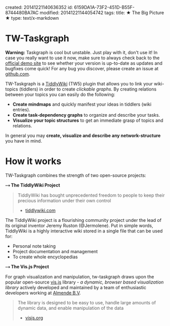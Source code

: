 created: 20141221140636352
id: 6159DA1A-73F2-451D-B55F-8744480BA7AC
modified: 20141221144054742
tags: 
title: ★ The Big Picture ★
type: text/x-markdown

# TW-Taskgraph

**Warning:** Taskgraph is cool but unstable. Just play with it, don't use it! In case you really want to use it now, make sure to always check back to the [official demo site](http://wkpr.de/hosting/tmp/tw5/taskgraph/) to see whether your version is up-to-date as updates and bugfixes come quick! For any bug you discover, please create an issue at [github.com](|https://github.com/felixhayashi/tw-taskgraph/issues).

TW-Taskgraph is a [TiddlyWiki](http://tiddlywiki.com/) (TW5) plugin that allows you to link your wiki-topics (tiddlers) in order to create *clickable graphs*. By creating relations between your topics you can easily do the following:

* **Create mindmaps** and quickly manifest your ideas in tiddlers (wiki entries).
* **Create task-dependency graphs** to organize and describe your tasks.
* **Visualize your topic structures** to get an immediate grasp of topics and relations.

In general you may **create, visualize and describe any network-structure** you have in mind.

# How it works

TW-Taskgraph combines the strength of two open-source projects:

**⤍ The TiddlyWiki Project**

> TiddlyWiki has bought unprecedented freedom to people to keep their precious information under their own control
> - [tiddlywiki.com]([http://tiddlywiki.com]/#TiddlyWiki)

The TiddlyWiki project is a flourishing community project under the lead of its original inventor Jeremy Ruston (@Jermolene). Put in simple words, TiddlyWiki is a highly interactive wiki stored in a single file that can be used for:

* Personal note taking
* Project documentation and management
* To create whole encyclopedias


**⤍ The Vis.js Project**

For graph visualization and manipulation, tw-taskgraph draws upon the popular open-source [vis.js](http://visjs.org/) library - *a dynamic, browser based visualization library* actively developed and maintained by a team of enthusiastic developers working at [Almende B.V](|http://almende.com).

> The library is designed to be easy to use, handle large amounts of dynamic data, and enable manipulation of the data
>  - [visjs.org](|http://visjs.org/)

